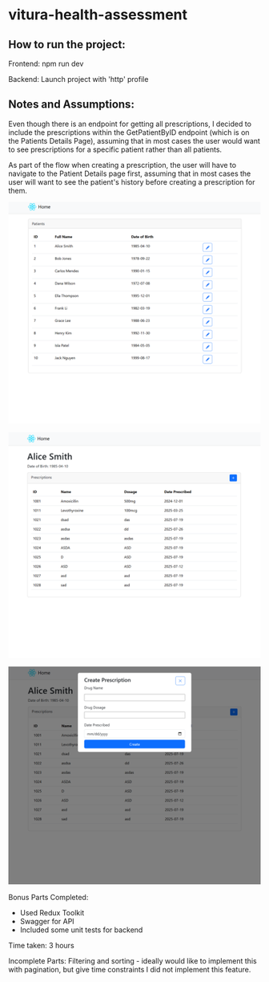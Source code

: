 # vitura-health-assessment

## How to run the project:

Frontend: npm run dev

Backend: Launch project with 'http' profile

## Notes and Assumptions:

Even though there is an endpoint for getting all prescriptions, I decided to include the prescriptions within the GetPatientByID endpoint (which is on the Patients Details Page), assuming that in most cases the user would want to see prescriptions for a specific patient rather than all patients.

As part of the flow when creating a prescription, the user will have to navigate to the Patient Details page first, assuming that in most cases the user will want to see the patient's history before creating a prescription for them.

![alt text](patients.png)

![alt text](patient.png)

![alt text](create-prescription.png)

Bonus Parts Completed:

- Used Redux Toolkit
- Swagger for API
- Included some unit tests for backend

Time taken: 3 hours

Incomplete Parts: Filtering and sorting - ideally would like to implement this with pagination, but give time constraints I did not implement this feature.